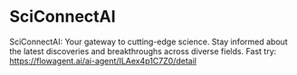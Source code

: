 # SciConnectAI
SciConnectAI: Your gateway to cutting-edge science. Stay informed about the latest discoveries and breakthroughs across diverse fields.
Fast try: https://flowagent.ai/ai-agent/ILAex4p1C7Z0/detail

